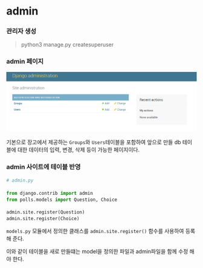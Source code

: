 # admin

### 관리자 생성

> python3 manage.py createsuperuser

### admin 페이지

![img](./img/django1.png)

기본으로 장고에서 제공하는 `Groups`와 `Users`테이블을 포함하여 앞으로 만들 db 테이블에 대한 데이터의 입력, 변경, 삭제 등이 가능한 페이지이다.



### admin 사이트에 테이블 반영

```python
# admin.py

from django.contrib import admin
from polls.models import Question, Choice

admin.site.register(Question)
admin.site.register(Choice)
```

`models.py` 모듈에서 정의한 클래스를 `admin.site.register()` 함수를 사용하여 등록해 준다.

이와 같이 테이블을 새로 만들떄는 model을 정의한 파일과 admin파일을 함께 수정 해야 한다.